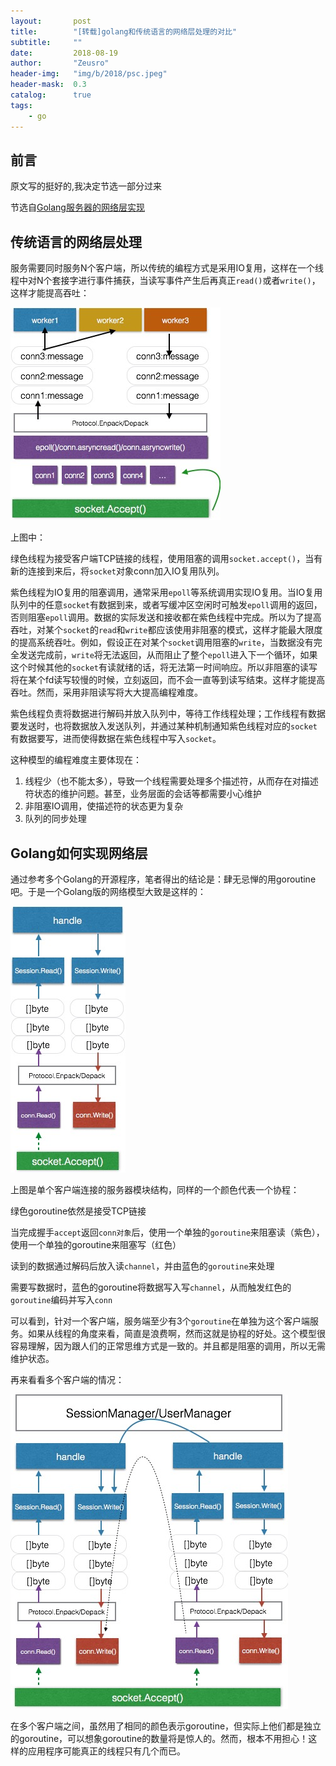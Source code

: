 ```yaml
---
layout:       post
title:        "[转载]golang和传统语言的网络层处理的对比"
subtitle:     ""
date:         2018-08-19
author:       "Zeusro"
header-img:   "img/b/2018/psc.jpeg"
header-mask:  0.3
catalog:      true
tags:
    - go
---
```


## 前言

原文写的挺好的,我决定节选一部分过来

节选自[Golang服务器的网络层实现](https://segmentfault.com/a/1190000005132717#articleHeader0)

## 传统语言的网络层处理
服务需要同时服务N个客户端，所以传统的编程方式是采用IO复用，这样在一个线程中对N个套接字进行事件捕获，当读写事件产生后再真正`read()`或者`write()`，这样才能提高吞吐：

![image](/img/in-post/golang-network/2016-05-16-golang-network-00.jpg)

上图中：

绿色线程为接受客户端TCP链接的线程，使用阻塞的调用`socket.accept()`，当有新的连接到来后，将`socket`对象conn加入IO复用队列。

紫色线程为IO复用的阻塞调用，通常采用`epoll`等系统调用实现IO复用。当IO复用队列中的任意`socket`有数据到来，或者写缓冲区空闲时可触发`epoll`调用的返回，否则阻塞`epoll`调用。数据的实际发送和接收都在紫色线程中完成。所以为了提高吞吐，对某个`socket`的`read`和`write`都应该使用非阻塞的模式，这样才能最大限度的提高系统吞吐。例如，假设正在对某个`socket`调用阻塞的`write`，当数据没有完全发送完成前，`write`将无法返回，从而阻止了整个`epoll`进入下一个循环，如果这个时候其他的`socket`有读就绪的话，将无法第一时间响应。所以非阻塞的读写将在某个fd读写较慢的时候，立刻返回，而不会一直等到读写结束。这样才能提高吞吐。然而，采用非阻读写将大大提高编程难度。

紫色线程负责将数据进行解码并放入队列中，等待工作线程处理；工作线程有数据要发送时，也将数据放入发送队列，并通过某种机制通知紫色线程对应的`socket`有数据要写，进而使得数据在紫色线程中写入`socket`。

这种模型的编程难度主要体现在：

1. 线程少（也不能太多），导致一个线程需要处理多个描述符，从而存在对描述符状态的维护问题。甚至，业务层面的会话等都需要小心维护
1. 非阻塞IO调用，使描述符的状态更为复杂
1. 队列的同步处理

## Golang如何实现网络层

通过参考多个Golang的开源程序，笔者得出的结论是：肆无忌惮的用goroutine吧。于是一个Golang版的网络模型大致是这样的：


![image](/img/in-post/golang-network/2016-05-16-golang-network-01.jpg)

上图是单个客户端连接的服务器模块结构，同样的一个颜色代表一个协程：

绿色goroutine依然是接受TCP链接

当完成握手`accept`返回`conn对象`后，使用一个单独的`goroutine`来阻塞读（紫色），使用一个单独的goroutine来阻塞写（红色）

读到的数据通过解码后放入读`channel`，并由蓝色的`goroutine`来处理

需要写数据时，蓝色的goroutine将数据写入写`channel`，从而触发红色的`goroutine`编码并写入`conn`

可以看到，针对一个客户端，服务端至少有3个`goroutine`在单独为这个客户端服务。如果从线程的角度来看，简直是浪费啊，然而这就是协程的好处。这个模型很容易理解，因为跟人们的正常思维方式是一致的。并且都是阻塞的调用，所以无需维护状态。

再来看看多个客户端的情况：

![image](/img/in-post/golang-network/2016-05-16-golang-network-02.jpg)

在多个客户端之间，虽然用了相同的颜色表示goroutine，但实际上他们都是独立的goroutine，可以想象goroutine的数量将是惊人的。然而，根本不用担心！这样的应用程序可能真正的线程只有几个而已。